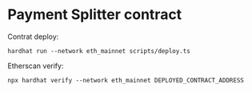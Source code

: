 # Payment Splitter contract

Contrat deploy:
```shell
hardhat run --network eth_mainnet scripts/deploy.ts
```

Etherscan verify:
```shell
npx hardhat verify --network eth_mainnet DEPLOYED_CONTRACT_ADDRESS
```


